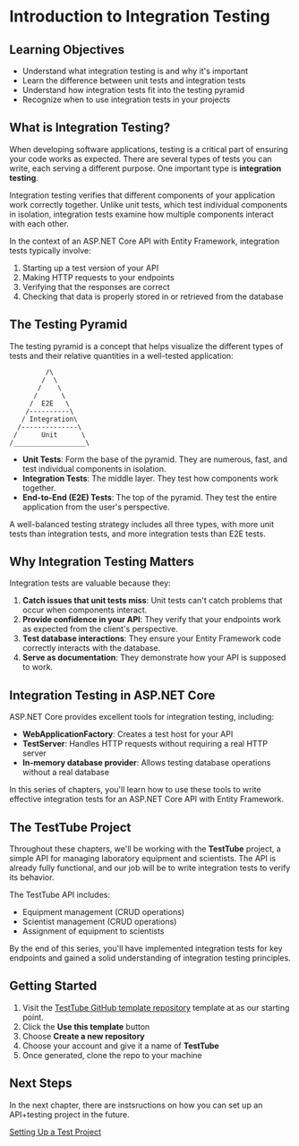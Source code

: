 # Introduction to Integration Testing

## Learning Objectives
- Understand what integration testing is and why it's important
- Learn the difference between unit tests and integration tests
- Understand how integration tests fit into the testing pyramid
- Recognize when to use integration tests in your projects

## What is Integration Testing?

When developing software applications, testing is a critical part of ensuring your code works as expected. There are several types of tests you can write, each serving a different purpose. One important type is **integration testing**.

Integration testing verifies that different components of your application work correctly together. Unlike unit tests, which test individual components in isolation, integration tests examine how multiple components interact with each other.

In the context of an ASP.NET Core API with Entity Framework, integration tests typically involve:

1. Starting up a test version of your API
2. Making HTTP requests to your endpoints
3. Verifying that the responses are correct
4. Checking that data is properly stored in or retrieved from the database

## The Testing Pyramid

The testing pyramid is a concept that helps visualize the different types of tests and their relative quantities in a well-tested application:

```
         /\
        /  \
       /    \
      /      \
     /  E2E   \
    /----------\
   / Integration\
  /--------------\
 /      Unit      \
/__________________\
```

- **Unit Tests**: Form the base of the pyramid. They are numerous, fast, and test individual components in isolation.
- **Integration Tests**: The middle layer. They test how components work together.
- **End-to-End (E2E) Tests**: The top of the pyramid. They test the entire application from the user's perspective.

A well-balanced testing strategy includes all three types, with more unit tests than integration tests, and more integration tests than E2E tests.

## Why Integration Testing Matters

Integration tests are valuable because they:

1. **Catch issues that unit tests miss**: Unit tests can't catch problems that occur when components interact.
2. **Provide confidence in your API**: They verify that your endpoints work as expected from the client's perspective.
3. **Test database interactions**: They ensure your Entity Framework code correctly interacts with the database.
4. **Serve as documentation**: They demonstrate how your API is supposed to work.

## Integration Testing in ASP.NET Core

ASP.NET Core provides excellent tools for integration testing, including:

- **WebApplicationFactory**: Creates a test host for your API
- **TestServer**: Handles HTTP requests without requiring a real HTTP server
- **In-memory database provider**: Allows testing database operations without a real database

In this series of chapters, you'll learn how to use these tools to write effective integration tests for an ASP.NET Core API with Entity Framework.

## The TestTube Project

Throughout these chapters, we'll be working with the **TestTube** project, a simple API for managing laboratory equipment and scientists. The API is already fully functional, and our job will be to write integration tests to verify its behavior.

The TestTube API includes:

- Equipment management (CRUD operations)
- Scientist management (CRUD operations)
- Assignment of equipment to scientists

By the end of this series, you'll have implemented integration tests for key endpoints and gained a solid understanding of integration testing principles.

## Getting Started

1. Visit the [TestTube GitHub template repository](https://github.com/nashville-software-school/TestTube) template at  as our starting point.
2. Click the **Use this template** button
3. Choose **Create a new repository**
4. Choose your account and give it a name of **TestTube**
5. Once generated, clone the repo to your machine

## Next Steps

In the next chapter, there are instsructions on how you can set up an API+testing project in the future.

[Setting Up a Test Project](./testtube-setup.md)